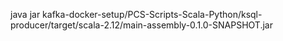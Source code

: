 java jar kafka-docker-setup/PCS-Scripts-Scala-Python/ksql-producer/target/scala-2.12/main-assembly-0.1.0-SNAPSHOT.jar
